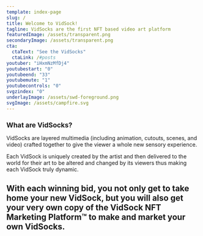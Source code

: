 ```yaml
---
template: index-page
slug: /
title: Welcome to VidSock!
tagline: VidSocks are the first NFT based video art platform
featuredImage: /assets/transparent.png
secondaryImage: /assets/transparent.png
cta:
  ctaText: "See the VidSocks"
  ctaLink: /#posts
youtuber: "iHxmNzMfDj4"
youtubestart: "0"
youtubeend: "33"
youtubemute: "1"
youtubecontrols: "0"
svgzindex: "0"
underlayImage: /assets/swd-foreground.png
svgImage: /assets/campfire.svg
---
```


<h2 style="font-weight:bold; font-size:125%;">What are VidSocks?</h2>

VidSocks are layered multimedia (including animation, cutouts, scenes, and video) crafted together to give the viewer a whole new sensory experience.

Each VidSock is uniquely created by the artist and then delivered to the world for their art to be altered and changed by its viewers thus making each VidSock truly dynamic.

## With each winning bid, you not only get to take home your new VidSock, but you will also get your very own copy of the <strong>VidSock NFT Marketing Platform™</strong> to make and market your own VidSocks.





<!-- iHxmNzMfDj4 -->